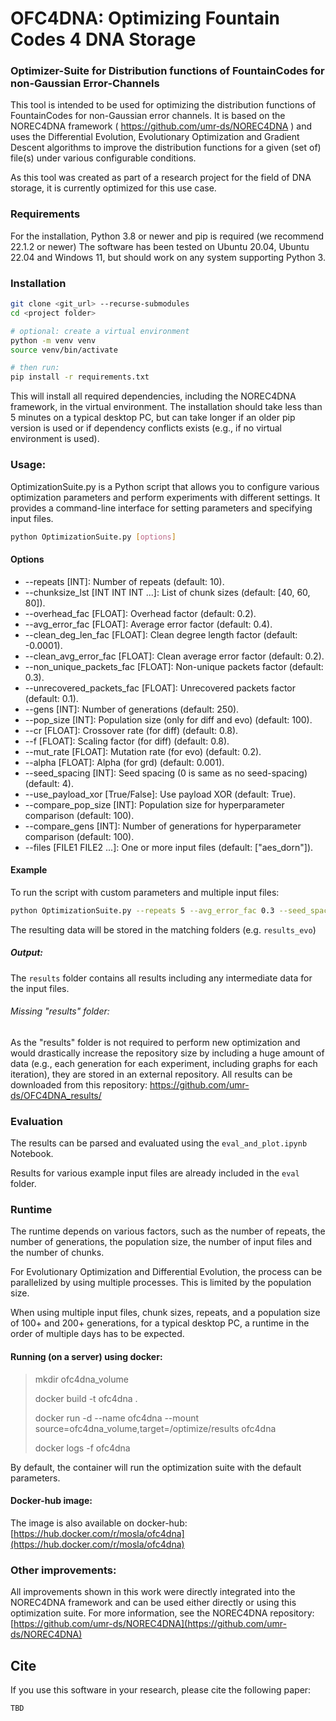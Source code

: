 # OFC4DNA: Optimizing Fountain Codes 4 DNA Storage
### Optimizer-Suite for Distribution functions of FountainCodes for non-Gaussian Error-Channels

This tool is intended to be used for optimizing the distribution functions of FountainCodes for non-Gaussian error
channels.
It is based on the NOREC4DNA framework ( https://github.com/umr-ds/NOREC4DNA ) and uses the Differential Evolution,
Evolutionary Optimization and Gradient Descent algorithms to improve the distribution functions for a given (set of)
file(s) under various configurable conditions.

As this tool was created as part of a research project for the field of DNA storage, it is currently optimized for this
use case.

### Requirements

For the installation, Python 3.8 or newer and pip is required (we recommend 22.1.2 or newer)
The software has been tested on Ubuntu 20.04, Ubuntu 22.04 and Windows 11, but should work on any system supporting
Python 3.

### Installation

```bash
git clone <git_url> --recurse-submodules
cd <project folder>

# optional: create a virtual environment
python -m venv venv
source venv/bin/activate

# then run:
pip install -r requirements.txt
```

This will install all required dependencies, including the NOREC4DNA framework, in the virtual environment.
The installation should take less than 5 minutes on a typical desktop PC, but can take longer if an older pip version is
used or if dependency conflicts exists
(e.g., if no virtual environment is used).

### Usage:

OptimizationSuite.py is a Python script that allows you to configure various optimization parameters and perform
experiments with different settings.
It provides a command-line interface for setting parameters and specifying input files.

```bash
python OptimizationSuite.py [options]
```

#### Options

- --repeats [INT]: Number of repeats (default: 10).
- --chunksize_lst [INT INT INT ...]: List of chunk sizes (default: [40, 60, 80]).
- --overhead_fac [FLOAT]: Overhead factor (default: 0.2).
- --avg_error_fac [FLOAT]: Average error factor (default: 0.4).
- --clean_deg_len_fac [FLOAT]: Clean degree length factor (default: -0.0001).
- --clean_avg_error_fac [FLOAT]: Clean average error factor (default: 0.2).
- --non_unique_packets_fac [FLOAT]: Non-unique packets factor (default: 0.3).
- --unrecovered_packets_fac [FLOAT]: Unrecovered packets factor (default: 0.1).
- --gens [INT]: Number of generations (default: 250).
- --pop_size [INT]: Population size (only for diff and evo) (default: 100).
- --cr [FLOAT]: Crossover rate (for diff) (default: 0.8).
- --f [FLOAT]: Scaling factor (for diff) (default: 0.8).
- --mut_rate [FLOAT]: Mutation rate (for evo) (default: 0.2).
- --alpha [FLOAT]: Alpha (for grd) (default: 0.001).
- --seed_spacing [INT]: Seed spacing (0 is same as no seed-spacing) (default: 4).
- --use_payload_xor [True/False]: Use payload XOR (default: True).
- --compare_pop_size [INT]: Population size for hyperparameter comparison (default: 100).
- --compare_gens [INT]: Number of generations for hyperparameter comparison (default: 100).
- --files [FILE1 FILE2 ...]: One or more input files (default: ["aes_dorn"]).

#### Example

To run the script with custom parameters and multiple input files:

```bash
python OptimizationSuite.py --repeats 5 --avg_error_fac 0.3 --seed_spacing 2 --files Dorn Dorn.pdf aes_Dorn
```

The resulting data will be stored in the matching folders (e.g. `results_evo`)

##### Output:

The `results` folder contains all results including any intermediate data for the input files.

###### Missing "results" folder:
As the "results" folder is not required to perform new optimization and would drastically increase the repository
size by including a huge amount of data (e.g., each generation for each experiment, including graphs for each iteration), 
they are stored in an external repository.
All results can be downloaded from this repository: https://github.com/umr-ds/OFC4DNA_results/


### Evaluation

The results can be parsed and evaluated using the `eval_and_plot.ipynb` Notebook.

Results for various example input files are already included in the `eval` folder.

### Runtime

The runtime depends on various factors, such as the number of repeats, the number of generations, the population size,
the number of input files and the number of chunks.

For Evolutionary Optimization and Differential Evolution, the process can be parallelized by using multiple processes.
This is limited by the population size.

When using multiple input files, chunk sizes, repeats, and a population size of 100+ and 200+ generations, 
for a typical desktop PC, a runtime in the order of multiple days has to be expected.

#### Running (on a server) using docker:

> mkdir ofc4dna_volume
>
> docker build -t ofc4dna .
>
> docker run -d --name ofc4dna --mount source=ofc4dna_volume,target=/optimize/results ofc4dna
>
> docker logs -f ofc4dna

By default, the container will run the optimization suite with the default parameters.

#### Docker-hub image:
The image is also available on docker-hub:
[https://hub.docker.com/r/mosla/ofc4dna](https://hub.docker.com/r/mosla/ofc4dna)

### Other improvements:
All improvements shown in this work were directly integrated into the NOREC4DNA framework and can be used either 
directly or using this optimization suite.
For more information, see the NOREC4DNA repository:
[https://github.com/umr-ds/NOREC4DNA](https://github.com/umr-ds/NOREC4DNA)

## Cite

If you use this software in your research, please cite the following paper:

```
TBD
```
